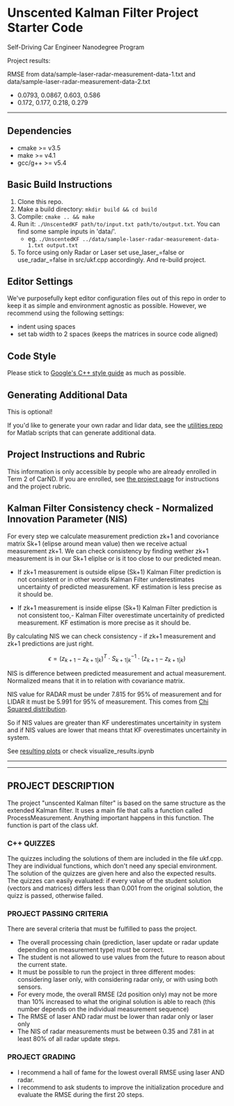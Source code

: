 # Unscented Kalman Filter Project Starter Code
Self-Driving Car Engineer Nanodegree Program

Project results:

RMSE from data/sample-laser-radar-measurement-data-1.txt and data/sample-laser-radar-measurement-data-2.txt

* 0.0793, 0.0867, 0.603, 0.586
* 0.172, 0.177, 0.218, 0.279

---

## Dependencies

* cmake >= v3.5
* make >= v4.1
* gcc/g++ >= v5.4

## Basic Build Instructions

1. Clone this repo.
2. Make a build directory: `mkdir build && cd build`
3. Compile: `cmake .. && make`
4. Run it: `./UnscentedKF path/to/input.txt path/to/output.txt`. You can find
   some sample inputs in 'data/'.
    - eg. `./UnscentedKF ../data/sample-laser-radar-measurement-data-1.txt output.txt`
5. To force using only Radar or Laser set use_laser_=false or use_radar_=false in src/ukf.cpp accordingly. And re-build project.

## Editor Settings

We've purposefully kept editor configuration files out of this repo in order to
keep it as simple and environment agnostic as possible. However, we recommend
using the following settings:

* indent using spaces
* set tab width to 2 spaces (keeps the matrices in source code aligned)

## Code Style

Please stick to [Google's C++ style guide](https://google.github.io/styleguide/cppguide.html) as much as possible.

## Generating Additional Data

This is optional!

If you'd like to generate your own radar and lidar data, see the
[utilities repo](https://github.com/udacity/CarND-Mercedes-SF-Utilities) for
Matlab scripts that can generate additional data.

## Project Instructions and Rubric

This information is only accessible by people who are already enrolled in Term 2
of CarND. If you are enrolled, see [the project page](https://classroom.udacity.com/nanodegrees/nd013/parts/40f38239-66b6-46ec-ae68-03afd8a601c8/modules/0949fca6-b379-42af-a919-ee50aa304e6a/lessons/c3eb3583-17b2-4d83-abf7-d852ae1b9fff/concepts/4d0420af-0527-4c9f-a5cd-56ee0fe4f09e)
for instructions and the project rubric.


## Kalman Filter Consistency check - Normalized Innovation Parameter (NIS)

For every step we calculate measurement prediction zk+1 and covoriance matrix Sk+1 (elipse around mean value) then we receive actual measurement zk+1. We can check consistency by finding wether zk+1 measurement is in our Sk+1 eliplse or is it too close to our predicted mean.

- If zk+1 measurement is outside elipse (Sk+1) Kalman Filter prediction is not consistent or in other words Kalman Filter underestimates uncertainty of predicted measurement. KF estimation is less precise as it should be.

- If zk+1 measurement is inside elipse (Sk+1) Kalman Filter prediction is not consistent too,- Kalman Filter overestimate uncertainity of predicted measurement. KF estimation is more precise as it should be.

By calculating NIS we can check consistency - if zk+1 measurement and zk+1 predictions are just right.

$$\epsilon = (z_{k+1} - z_{k+1|k})^T \cdot S^{-1}_{k+1|k} \cdot (z_{k+1} - z_{k+1|k})$$

NIS is difference between predicted measurement and actual measurement. Normalized means that it in to relation with covariance matrix.

NIS value for RADAR must be under 7.815 for 95% of measurement and for LIDAR it must be 5.991 for 95% of measurement. This comes from [Chi Squared distribution](https://en.wikipedia.org/wiki/Chi-squared_distribution).

So if NIS values are greater than KF underestimates uncertainity in system and if NIS values are lower that means thtat KF overestimates uncertainity in system.

See [resulting plots](plots.html) or check visualize_results.ipynb

---

---
## PROJECT DESCRIPTION

The project "unscented Kalman filter" is based on the same structure as the extended Kalman filter.
It uses a main file that calls a function called ProcessMeasurement. Anything important happens in this function. The function is part of the class ukf.

### C++ QUIZZES
The quizzes including the solutions of them are included in the file ukf.cpp. They are individual functions, which don't need any special environment. The solution of the quizzes are given here and also the expected results.
The quizzes can easily evaluated: if every value of the student solution (vectors and matrices) differs less than 0.001 from the original solution, the quizz is passed, otherwise failed.

### PROJECT PASSING CRITERIA
There are several criteria that must be fulfilled to pass the project.

- The overall processing chain (prediction, laser update or radar update depending on measurement type) must be correct.
- The student is not allowed to use values from the future to reason about the current state.
- It must be possible to run the project in three different modes: considering laser only, with considering radar only, or with using both sensors.
- For every mode, the overall RMSE (2d position only) may not be more than 10% increased to what the original solution is able to reach (this number depends on the individual measurement sequence)
- The RMSE of laser AND radar must be lower than radar only or laser only
- The NIS of radar measurements must be between 0.35 and 7.81 in at least 80% of all radar update steps.

### PROJECT GRADING
- I recommend a hall of fame for the lowest overall RMSE using laser AND radar.
- I recommend to ask students to improve the initialization procedure and evaluate the RMSE during the first 20 steps.
